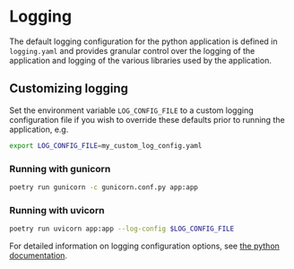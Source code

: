 # Logging

The default logging configuration for the python application is defined in `logging.yaml` and provides granular control over the logging of the application and logging of the various libraries used by the application.

## Customizing logging
Set the environment variable `LOG_CONFIG_FILE` to a custom logging configuration file if you wish to override these defaults prior to running the application, e.g.
```bash
export LOG_CONFIG_FILE=my_custom_log_config.yaml
```

### Running with gunicorn
```bash
poetry run gunicorn -c gunicorn.conf.py app:app
```

### Running with uvicorn
```bash
poetry run uvicorn app:app --log-config $LOG_CONFIG_FILE
```


For detailed information on logging configuration options, see [the python documentation](https://docs.python.org/3/library/logging.config.html#configuration-dictionary-schema).
